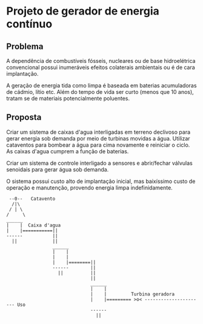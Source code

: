 # Projeto de gerador de energia contínuo

## Problema

A dependência de combustíveis fósseis, nucleares ou de base hidroelétrica convencional possui inumeráveis efeitos colaterais ambientais ou é de cara implantação.

A geração de energia tida como limpa é baseada em baterias acumuladoras de cádmio, lítio etc. Além do tempo de vida ser curto (menos que 10 anos), tratam se de materiais potencialmente poluentes.

## Proposta

Criar um sistema de caixas d'agua interligadas em terreno declivoso para gerar energia sob demanda por meio de turbinas movidas a água. Utilizar cataventos para bombear a água para cima novamente e reiniciar o ciclo.
As caixas d'agua cumprem a função de baterias.

Criar um sistema de controle interligado a sensores e abrir/fechar válvulas senoidais para gerar água sob demanda.

O sistema possui custo alto de implantação inicial, mas baixíssimo custo de operação e manutenção, provendo energia limpa indefinidamente.


```  \ /
 --0--   Catavento
  /|\
 / | \
/     \
______
|    |  Caixa d'agua
|    |===========||
------           ||
  ||             ||
                 ______
                 |    |
                 |    |
                 |    |========||
                 ------        ||
                   ||          ||
                               ||
                               ______
                               |    |
                               |    |         Turbina geradora
                               |    |========= >o< ---------------------- Uso
                               ------ 
                                 ||
